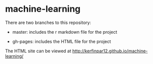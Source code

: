 # machine-learning

There are two branches to this repository:

* master: includes the r markdown file for the project

* gh-pages: includes the HTML file for the project

The HTML site can be viewed at http://kerfinpar12.github.io/machine-learning/
